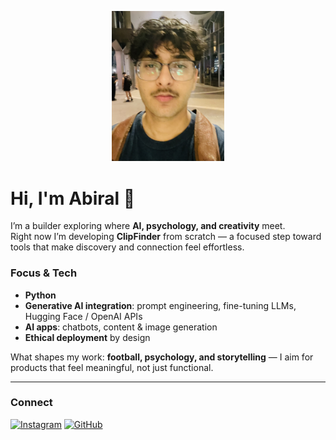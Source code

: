 <!-- Profile Image -->
<p align="center">
  <a href="https://github.com/abiralpokhrel-learns">
    <img src="https://github.com/abiralpokhrel-learns/abiralpokhrel-learns/blob/main/IMG_2982%20(1).jpg?raw=true" 
         alt="Abiral Pokhrel" width="180">
  </a>
</p>

# Hi, I'm Abiral 👋

I’m a builder exploring where **AI, psychology, and creativity** meet.  
Right now I’m developing **ClipFinder** from scratch — a focused step toward tools that make discovery and connection feel effortless.

### Focus & Tech
- **Python**
- **Generative AI integration**: prompt engineering, fine-tuning LLMs, Hugging Face / OpenAI APIs  
- **AI apps**: chatbots, content & image generation  
- **Ethical deployment** by design

What shapes my work: **football, psychology, and storytelling** — I aim for products that feel meaningful, not just functional.

---

### Connect
[![Instagram](https://img.shields.io/badge/Instagram-%23E4405F.svg?&logo=instagram&logoColor=white)](https://www.instagram.com/abhiralpokharel/)
[![GitHub](https://img.shields.io/badge/GitHub-%23121011.svg?&logo=github&logoColor=white)](https://github.com/abiralpokhrel-learns)
